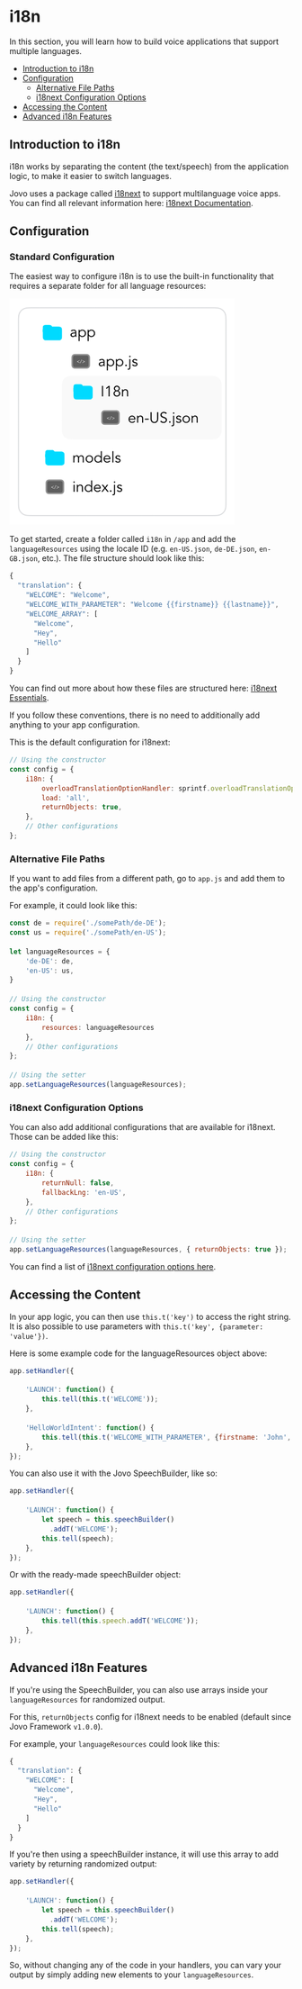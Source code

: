 # i18n

In this section, you will learn how to build voice applications that support multiple languages.

* [Introduction to i18n](#introduction-to-i18n)
* [Configuration](#configuration)
  * [Alternative File Paths](#alternative-file-paths)
  * [i18next Configuration Options](#i18next-configuration-options)
* [Accessing the Content](#accessing-the-content)
* [Advanced i18n Features](#advanced-i18n-features)

## Introduction to i18n

i18n works by separating the content (the text/speech) from the application logic, to make it easier to switch languages.

Jovo uses a package called [i18next](https://www.npmjs.com/package/i18next) to support multilanguage voice apps. You can find all relevant information here: [i18next Documentation](https://www.i18next.com/).

## Configuration

### Standard Configuration

The easiest way to configure i18n is to use the built-in functionality that requires a separate folder for all language resources:

![Jovo Folder Structure i18n](../../img/folder-structure-i18n.png "Jovo Folder Structure i18n")

To get started, create a folder called `i18n` in `/app` and add the `languageResources` using the locale ID (e.g. `en-US.json`, `de-DE.json`, `en-GB.json`, etc.). The file structure should look like this:

```javascript
{
  "translation": {
    "WELCOME": "Welcome",
    "WELCOME_WITH_PARAMETER": "Welcome {{firstname}} {{lastname}}",
    "WELCOME_ARRAY": [
      "Welcome",
      "Hey",
      "Hello"
    ]
  }
}
```
You can find out more about how these files are structured here: [i18next Essentials](https://www.i18next.com/essentials.html).

If you follow these conventions, there is no need to additionally add anything to your app configuration.

This is the default configuration for i18next:

```javascript
// Using the constructor
const config = {
    i18n: {
        overloadTranslationOptionHandler: sprintf.overloadTranslationOptionHandler,
        load: 'all',
        returnObjects: true,
    },      
    // Other configurations
};

```

### Alternative File Paths

If you want to add files from a different path, go to `app.js` and add them to the app's configuration.

For example, it could look like this:

```javascript
const de = require('./somePath/de-DE');
const us = require('./somePath/en-US');

let languageResources = {
    'de-DE': de,
    'en-US': us,
}

// Using the constructor
const config = {
    i18n: {
        resources: languageResources
    },      
    // Other configurations
};

// Using the setter
app.setLanguageResources(languageResources);


```

### i18next Configuration Options

You can also add additional configurations that are available for i18next. Those can be added like this:

```javascript
// Using the constructor
const config = {
    i18n: {
        returnNull: false,
        fallbackLng: 'en-US',
    },      
    // Other configurations
};

// Using the setter
app.setLanguageResources(languageResources, { returnObjects: true });
```

You can find a list of [i18next configuration options here](https://www.i18next.com/configuration-options.html).


## Accessing the Content

In your app logic, you can then use `this.t('key')` to access the right string. It is also possible to use parameters with `this.t('key', {parameter: 'value'})`.

Here is some example code for the languageResources object above:

```javascript
app.setHandler({

    'LAUNCH': function() {
        this.tell(this.t('WELCOME'));
    },

    'HelloWorldIntent': function() {
        this.tell(this.t('WELCOME_WITH_PARAMETER', {firstname: 'John', lastname: 'Doe'}));
    },
});
```
You can also use it with the Jovo SpeechBuilder, like so:

```javascript
app.setHandler({

    'LAUNCH': function() {
        let speech = this.speechBuilder()
          .addT('WELCOME');
        this.tell(speech);
    },
});
```

Or with the ready-made speechBuilder object:

```javascript
app.setHandler({

    'LAUNCH': function() {
        this.tell(this.speech.addT('WELCOME'));
    },
});
```

## Advanced i18n Features

If you're using the SpeechBuilder, you can also use arrays inside your `languageResources` for randomized output.

For this, `returnObjects` config for i18next needs to be enabled (default since Jovo Framework `v1.0.0`).

For example, your `languageResources` could look like this:

```javascript
{
  "translation": {
    "WELCOME": [
      "Welcome",
      "Hey",
      "Hello"
    ]
  }
}
```

If you're then using a speechBuilder instance, it will use this array to add variety by returning randomized output:

```javascript
app.setHandler({

    'LAUNCH': function() {
        let speech = this.speechBuilder()
          .addT('WELCOME');
        this.tell(speech);
    },
});
```

So, without changing any of the code in your handlers, you can vary your output by simply adding new elements to your `languageResources`.


<!--[metadata]: {"description": "Learn how to build multilingual Alexa Skills and Google Actions with the Jovo Framework and i18n",
	            "route": "output/i18n"}-->
